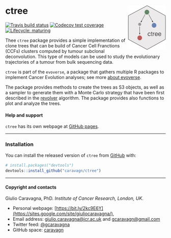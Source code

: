 
# ctree <img src='man/figures/logo.png' align="right" height="139" />

<!-- badges: start -->

[![Travis build
status](https://travis-ci.org/caravagn/ctree.svg?branch=master)](https://travis-ci.org/caravagn/ctree)
[![Codecov test
coverage](https://codecov.io/gh/caravagn/ctree/branch/master/graph/badge.svg)](https://codecov.io/gh/caravagn/ctree?branch=master)
[![Lifecycle:
maturing](https://img.shields.io/badge/lifecycle-maturing-blue.svg)](https://www.tidyverse.org/lifecycle/#maturing)
<!-- badges: end -->

Thee `ctree` package provides a simple implementation of clone trees
that can be build of Cancer Cell Franctions (CCFs) clusters computed by
tumour subclonal deconvolution. This type of models can be used to study
the evolutionary trajectories of a tumour from bulk sequencing data.

`ctree` is part of the `evoverse`, a package that gathers multiple R
packages to implement Cancer Evolution analyses; see more [about
evoverse](https://caravagn.github.io/evoverse).

The package provides methods to create the trees as S3 objects, as well
as a sampler to generate them with a Monte Carlo strategy that have been
first described in the [revolver](https://caravagn.github.io/revolver)
algorithm. The package provides also functions to plot and analyze the
trees.

#### Help and support

`ctree` has its own webpage at [GitHub
pages](https://caravagn.github.io/ctree/).

-----

### Installation

You can install the released version of `ctree` from
[GitHub](https://github.com/) with:

``` r
# install.packages("devtools")
devtools::install_github("caravagn/ctree")
```

-----

#### Copyright and contacts

Giulio Caravagna, PhD. *Institute of Cancer Research, London, UK*.

  - Personal webpage:
    [https://bit.ly/2kc9E6Y](https://sites.google.com/site/giuliocaravagna/),
  - Email address: <giulio.caravagna@icr.ac.uk> and
    <gcaravagn@gmail.com>
  - Twitter feed: [@gcaravagna](https://twitter.com/gcaravagna)
  - GitHub space: [caravagn](https://github.com/caravagn)
